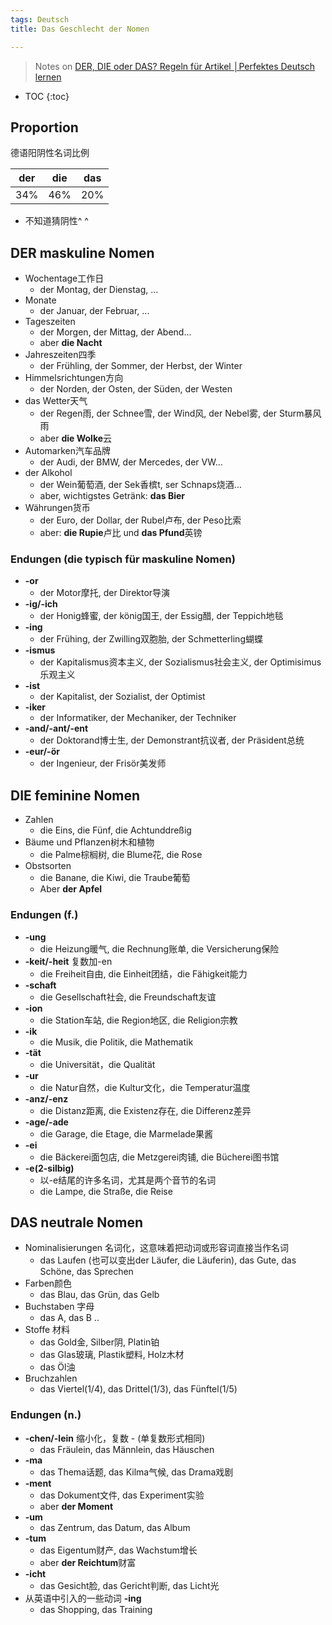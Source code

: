 ```yaml
---
tags: Deutsch
title: Das Geschlecht der Nomen

---
```


> Notes on [DER, DIE oder DAS? Regeln für Artikel │Perfektes Deutsch lernen](https://www.youtube.com/watch?v=5Vj7giLAiHk)


* TOC
{:toc}

## Proportion
德语阳阴性名词比例

| der | die | das |
|:----:|:-----:|:-----:|
|34%|46%|20%|

- 不知道猜阴性^ ^

## DER maskuline Nomen
- Wochentage工作日
  - der Montag, der Dienstag, ...
- Monate
  - der Januar, der Februar, ...
- Tageszeiten 
  - der Morgen, der Mittag, der Abend...
  - aber **die Nacht**
- Jahreszeiten四季
  - der Frühling, der Sommer, der Herbst, der Winter
- Himmelsrichtungen方向
  - der Norden, der Osten, der Süden, der Westen
- das Wetter天气
  - der Regen雨, der Schnee雪, der Wind风, der Nebel雾, der Sturm暴风雨
  - aber **die Wolke**云
- Automarken汽车品牌
  - der Audi, der BMW, der Mercedes, der VW...
- der Alkohol
  - der Wein葡萄酒, der Sek香槟t, ser Schnaps烧酒...
  - aber, wichtigstes Getränk: **das Bier**
- Währungen货币
  - der Euro, der Dollar, der Rubel卢布, der Peso比索
  - aber: **die Rupie**卢比 und **das Pfund**英镑
### Endungen (die typisch für maskuline Nomen)
  - **-or**
    - der Motor摩托, der Direktor导演
  - **-ig/-ich**
    - der Honig蜂蜜, der könig国王, der Essig醋, der Teppich地毯
  - **-ing**
    - der Frühing, der Zwilling双胞胎, der Schmetterling蝴蝶
  - **-ismus**
    - der Kapitalismus资本主义, der Sozialismus社会主义, der Optimisimus乐观主义
  - **-ist**
    - der Kapitalist, der Sozialist, der Optimist
  - **-iker**
    - der Informatiker, der Mechaniker, der Techniker
  - **-and/-ant/-ent**
    - der Doktorand博士生, der Demonstrant抗议者, der Präsident总统
  - **-eur/-ör**
    - der Ingenieur, der Frisör美发师

## DIE feminine Nomen
- Zahlen
  - die Eins, die Fünf, die Achtunddreßig
- Bäume und Pflanzen树木和植物
  - die Palme棕榈树, die Blume花, die Rose 
- Obstsorten
  - die Banane, die Kiwi, die Traube葡萄
  - Aber **der Apfel**
### Endungen (f.)
  - **-ung**
    - die Heizung暖气, die Rechnung账单, die Versicherung保险
  - **-keit/-heit** 复数加-en
    - die Freiheit自由, die Einheit团结，die Fähigkeit能力
  - **-schaft**
    - die Gesellschaft社会, die Freundschaft友谊
  - **-ion**
    - die Station车站, die Region地区, die Religion宗教
  - **-ik**
    - die Musik, die Politik, die Mathematik
  - **-tät**
    - die Universität，die Qualität
  - **-ur**
    - die Natur自然，die Kultur文化，die Temperatur温度
  - **-anz/-enz**
    - die Distanz距离, die Existenz存在, die Differenz差异
  - **-age/-ade**
    - die Garage, die Etage, die Marmelade果酱
  - **-ei**
    - die Bäckerei面包店, die Metzgerei肉铺, die Bücherei图书馆
  - **-e(2-silbig)** 
    - 以-e结尾的许多名词，尤其是两个音节的名词
    - die Lampe, die Straße, die Reise

## DAS neutrale Nomen
- Nominalisierungen 名词化，这意味着把动词或形容词直接当作名词
  - das Laufen (也可以变出der Läufer, die Läuferin), das Gute, das Schöne, das Sprechen
- Farben颜色
  - das Blau, das Grün, das Gelb
- Buchstaben 字母
  - das A, das B ..
- Stoffe 材料
  - das Gold金, Silber阴, Platin铂 
  - das Glas玻璃, Plastik塑料, Holz木材
  - das Öl油
- Bruchzahlen
  - das Viertel(1/4), das Drittel(1/3), das Fünftel(1/5)
### Endungen (n.)
  - **-chen/-lein** 缩小化，复数 - (单复数形式相同)
    - das Fräulein, das Männlein, das Häuschen
  - **-ma**
    - das Thema话题, das Kilma气候, das Drama戏剧
  - **-ment**
    - das Dokument文件, das Experiment实验
    - aber **der Moment**
  - **-um**
    - das Zentrum, das Datum, das Album
  - **-tum**
    - das Eigentum财产, das Wachstum增长
    - aber **der Reichtum**财富
  - **-icht**
    - das Gesicht脸, das Gericht判断, das Licht光
  - 从英语中引入的一些动词 **-ing**
    - das Shopping, das Training